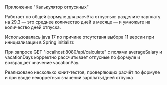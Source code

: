 Приложение "Калькулятор отпускных"    


Работает по общей формуле для расчёта отпусных: разделите зарплату на 29,3 — это среднее количество дней в месяце — и умножьте на количество дней отпуска.

Использовалась java 17 по причине отсутствия выбора 11 версии при инициализации в Spring initializr.

При запросе GET "localhost:8080/api/calculate" c полями averageSalary и vacationDays корректно рассчитывает отпусные по формуле и возвращает значение vacationPay.

Реализовано несколько юнит-тестов, проверяющих расчёт по формуле и при вводе некорретных значений зарплаты/дней отпуска
